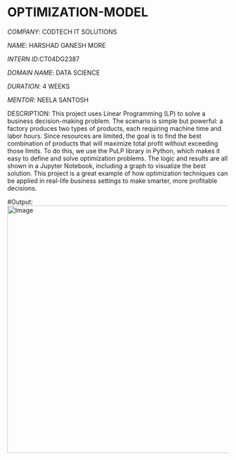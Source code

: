 # OPTIMIZATION-MODEL

*COMPANY*: CODTECH IT SOLUTIONS

*NAME*: HARSHAD GANESH MORE

*INTERN ID*:CT04DG2387

*DOMAIN NAME*: DATA SCIENCE

*DURATION*: 4 WEEKS

*MENTOR*: NEELA SANTOSH

DESCRIPTION:
This project uses Linear Programming (LP) to solve a business decision-making problem. The scenario is simple but powerful: a factory produces two types of products, each requiring machine time and labor hours. Since resources are limited, the goal is to find the best combination of products that will maximize total profit without exceeding those limits. To do this, we use the PuLP library in Python, which makes it easy to define and solve optimization problems. The logic and results are all shown in a Jupyter Notebook, including a graph to visualize the best solution. This project is a great example of how optimization techniques can be applied in real-life business settings to make smarter, more profitable decisions.

#Output:
<img width="762" height="563" alt="Image" src="https://github.com/user-attachments/assets/cec5286b-8693-42d0-a1e2-44901f64b6d3" />
